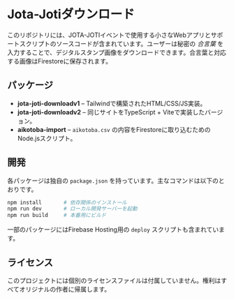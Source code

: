 # Jota-Jotiダウンロード

このリポジトリには、JOTA-JOTIイベントで使用する小さなWebアプリとサポートスクリプトのソースコードが含まれています。ユーザーは秘密の *合言葉* を入力することで、デジタルスタンプ画像をダウンロードできます。合言葉と対応する画像はFirestoreに保存されます。

## パッケージ

- **jota-joti-downloadv1** – Tailwindで構築されたHTML/CSS/JS実装。
- **jota-joti-downloadv2** – 同じサイトをTypeScript + Viteで実装したバージョン。
- **aikotoba-import** – `aikotoba.csv` の内容をFirestoreに取り込むためのNode.jsスクリプト。

## 開発

各パッケージは独自の `package.json` を持っています。主なコマンドは以下のとおりです。

```bash
npm install       # 依存関係のインストール
npm run dev       # ローカル開発サーバーを起動
npm run build     # 本番用にビルド
```

一部のパッケージにはFirebase Hosting用の `deploy` スクリプトも含まれています。

## ライセンス

このプロジェクトには個別のライセンスファイルは付属していません。権利はすべてオリジナルの作者に帰属します。
